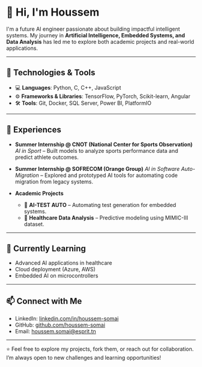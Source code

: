 # 👋 Hi, I'm Houssem

I'm a future AI engineer passionate about building impactful intelligent systems. My journey in **Artificial Intelligence, Embedded Systems, and Data Analysis** has led me to explore both academic projects and real-world applications.

---

## 🔧 Technologies & Tools

* 💻 **Languages**: Python, C, C++, JavaScript
* ⚙️ **Frameworks & Libraries**: TensorFlow, PyTorch, Scikit-learn, Angular
* 🛠 **Tools**: Git, Docker, SQL Server, Power BI, PlatformIO

---

## 🚀 Experiences

* **Summer Internship @ CNOT (National Center for Sports Observation)**
  *AI in Sport* – Built models to analyze sports performance data and predict athlete outcomes.

* **Summer Internship @ SOFRECOM (Orange Group)**
  *AI in Software Auto-Migration* – Explored and prototyped AI tools for automating code migration from legacy systems.

* **Academic Projects**

  * 🧠 **AI-TEST AUTO** – Automating test generation for embedded systems.
  * 🏥 **Healthcare Data Analysis** – Predictive modeling using MIMIC-III dataset.

---

## 🌱 Currently Learning

* Advanced AI applications in healthcare
* Cloud deployment (Azure, AWS)
* Embedded AI on microcontrollers

---

## 📫 Connect with Me

* LinkedIn: [linkedin.com/in/houssem-somai](https://www.linkedin.com/in/houssem-somai-50606227a/)
* GitHub: [github.com/houssem-somai](https://github.com/houssem-somai)
* Email: [houssem.somai@esprit.tn](mailto:houssem.somai@esprit.tn)

---

⭐️ Feel free to explore my projects, fork them, or reach out for collaboration. I’m always open to new challenges and learning opportunities!

